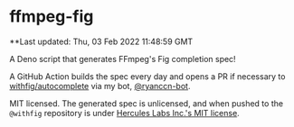 # ffmpeg-fig

**Last updated: Thu, 03 Feb 2022 11:48:59 GMT

A Deno script that generates FFmpeg's Fig completion spec!

A GitHub Action builds the spec every day and opens a PR if necessary to [withfig/autocomplete](https://github.com/withfig/autocomplete) via my bot, [@ryanccn-bot](https://github.com/ryanccn-bot).

MIT licensed. The generated spec is unlicensed, and when pushed to the `@withfig` repository is under [Hercules Labs Inc.'s MIT license](https://github.com/withfig/autocomplete/blob/master/LICENSE).
